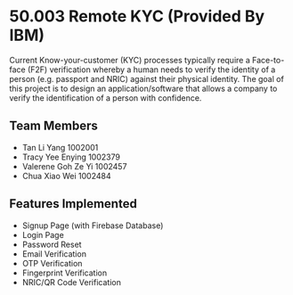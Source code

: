 # 50.003 Remote KYC (Provided By IBM)
Current Know-your-customer (KYC) processes typically require a Face-to-face
(F2F) verification whereby a human needs to verify the identity of
a person (e.g. passport and NRIC) against their physical identity. The
goal of this project is to design an application/software that allows a
company to verify the identification of a person with confidence. 

## Team Members
- Tan Li Yang		      1002001
- Tracy Yee Enying	  1002379
- Valerene Goh Ze Yi	1002457
- Chua Xiao Wei		    1002484

## Features Implemented
- Signup Page (with Firebase Database)
- Login Page
- Password Reset
- Email Verification
- OTP Verification
- Fingerprint Verification
- NRIC/QR Code Verification
